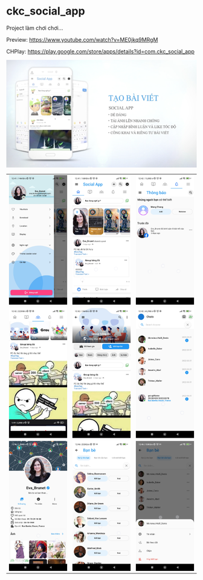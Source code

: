 # ckc_social_app

Project làm chơi chơi...

Preview: https://www.youtube.com/watch?v=ME0jkq9MRgM

CHPlay: https://play.google.com/store/apps/details?id=com.ckc_social_app

![Alt text](Demo/Demo-App/project-demo-app/Untitled.png)

<table width="100%">
  <tbody>
    <tr>
      <td width="1%"><img src="assets/review/Screenshot_2023-06-19-12-41-39-075_com.ckc_social_app.jpg"/></td>
      <td width="1%"><img src="assets/review/Screenshot_2023-06-19-12-41-41-729_com.ckc_social_app.jpg"/></td>
       <td width="1%"><img src="assets/review/Screenshot_2023-06-19-12-42-04-445_com.ckc_social_app.jpg"/></td>
    </tr>
    <tr>
      <td width="1%"><img src="assets/review/Screenshot_2023-06-19-12-42-12-375_com.ckc_social_app.jpg"/></td>
      <td width="1%"><img src="assets/review/Screenshot_2023-06-19-12-42-16-549_com.ckc_social_app.jpg"/></td>
       <td width="1%"><img src="assets/review/Screenshot_2023-06-19-12-42-38-992_com.ckc_social_app.jpg"/></td>
    </tr>
    <tr>
      <td width="1%"><img src="assets/review/Screenshot_2023-06-19-12-46-24-846_com.ckc_social_app.jpg"/></td>
      <td width="1%"><img src="assets/review/Screenshot_2023-06-19-12-46-33-244_com.ckc_social_app.jpg"/></td>
       <td width="1%"><img src="assets/review/Screenshot_2023-06-19-12-46-40-279_com.ckc_social_app.jpg"/></td>
    </tr>
  </tbody>
</table>
